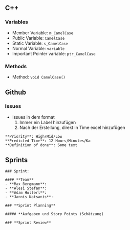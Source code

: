## C++

### Variables
- Member Variable: `m_CamelCase`
- Public Variable: `CamelCase`
- Static Variable: `s_CamelCase`
- Normal Variable: `variable`
- Important Pointer variable: `ptr_CamelCase`

### Methods
- Method: `void CamelCase()`

## Github

### Issues
- Issues in dem format
  1. Immer ein Label hinzufügen
  2. Nach der Erstellung, direkt in Time excel hinzufügen

```
**Priority**: High/Mid/Low  
**Predicted Time**: 12 Hours/Minutes/Ka  
**Definition of done**: Some text
```

## Sprints
```
### Sprint: 

#### **Team**
- **Max Bergmann**: 
- **Alesi Stefan**: 
- **Adam Höllerl**: 
- **Jannis Katsanis**: 

### **Sprint Planning**

##### **Aufgaben und Story Points (Schätzung)

### **Sprint Review**

```
